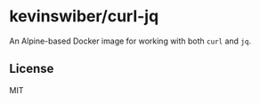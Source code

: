 # kevinswiber/curl-jq

An Alpine-based Docker image for working with both `curl` and `jq`.

## License

MIT
